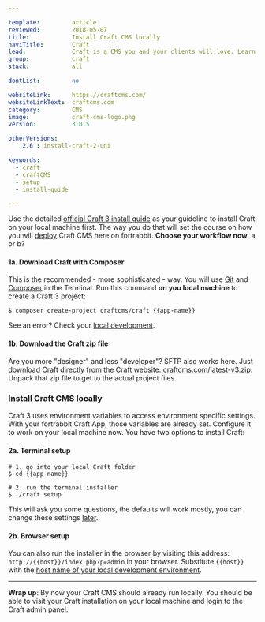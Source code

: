 ```yaml
---

template:         article
reviewed:         2018-05-07
title:            Install Craft CMS locally
naviTitle:        Craft
lead:             Craft is a CMS you and your clients will love. Learn how to install Craft CMS locally and deploy it here on fortrabbit.
group:            craft
stack:            all

dontList:         no

websiteLink:      https://craftcms.com/
websiteLinkText:  craftcms.com
category:         CMS
image:            craft-cms-logo.png
version:          3.0.5

otherVersions:
    2.6 : install-craft-2-uni

keywords:
  - craft
  - craftCMS
  - setup
  - install-guide

---
```



Use the detailed [official Craft 3 install guide](https://github.com/craftcms/docs/blob/v3/en/installation.md) as your guideline to install Craft on your local machine first. The way you do that will set the course on how you will [deploy](/deployment-methods) Craft CMS here on fortrabbit. **Choose your workflow now**, a or b?


#### 1a. Download Craft with Composer

This is the recommended - more sophisticated - way. You will use [Git](/git) and [Composer](/comoser#toc-local-composer) in the Terminal. Run this command **on you local machine** to create a Craft 3 project:

```
$ composer create-project craftcms/craft {{app-name}}
```

See an error? Check your [local development](/local-development).

#### 1b. Download the Craft zip file

Are you more "designer" and less "developer"? SFTP also works here. Just download Craft directly from the Craft website: [craftcms.com/latest-v3.zip](https://craftcms.com/latest-v3.zip). Unpack that zip file to get to the actual project files.


### Install Craft CMS locally

Craft 3 uses environment variables to access environment specific settings. With your fortrabbit Craft App, those variables are already set. Configure it to work on your local machine now. You have two options to install Craft:

#### 2a. Terminal setup

```
# 1. go into your local Craft folder 
$ cd {{app-name}}

# 2. run the terminal installer
$ ./craft setup
```

This will ask you some questions, the defaults will work mostly, you can change these settings [later](#toc-mastering-the-env-file).

#### 2b. Browser setup

You can also run the installer in the browser by visiting this address: `http://{{host}}/index.php?p=admin` in your browser. Substitute `{{host}}` with the [host name of your local development environment](/local-development#toc-virtual-hosts). 

- - -

**Wrap up**: By now your Craft CMS should already run locally. You should be able to visit your Craft installation on your local machine and login to the Craft admin panel.
